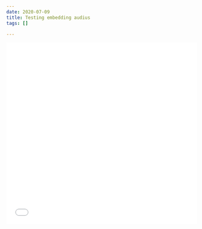 ```yaml
---
date: 2020-07-09
title: Testing embedding audius
tags: []

---
```

<iframe src=[https://audius.co/embed/track?id=77114&ownerId=21526&flavor=card](https://audius.co/embed/track?id=77114&ownerId=21526&flavor=card "https://audius.co/embed/track?id=77114&ownerId=21526&flavor=card") width="100%" height="480" allow="encrypted-media" style="border: none;"></iframe>